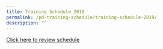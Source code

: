 ```yaml
---
title: Training Schedule 2019
permalink: /pd-training-schedule/training-schedule-2019/
description: ""
---
```

[Click here to review schedule](/files/PDTL%20Training%20Schedule%202023-For%20Circulation.pdf)

